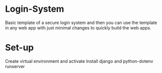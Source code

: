 # Login-System
Basic template of a secure login system and then you can use the template in any web app with just minimal changes to quickly build the web apps.

# Set-up
Create virtual environment and activate
Install django and python-dotenv
runserver
